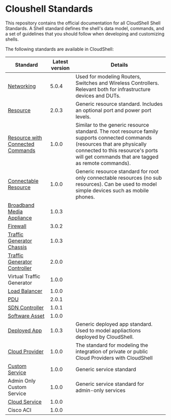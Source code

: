 # Cloushell Standards

This repository contains the official documentation for all CloudShell Shell Standards. A Shell standard defines the shell's data model, commands, and a set of guidelines that you should follow when developing and customizing shells.

The following standards are available in CloudShell:

Standard | Latest version | Details
--- | --- | ---
[Networking](Documentation/networking_standard.md) | 5.0.4 | Used for modeling Routers, Switches and Wireless Controllers. Relevant both for infrastructure devices and DUTs.
[Resource](Documentation/shell_resource_standard.md) | 2.0.3 | Generic resource standard. Includes an optional port and power port levels.
[Resource with Connected Commands](Documentation/Generic%20Resource%20with%20Connected%20Commands.md) | 1.0.0 | Similar to the generic resource standard. The root resource family supports connected commands (resources that are physically connected to this resource's ports will get commands that are tagged as remote commands).
[Connectable Resource](Documentation/Generic%20Connectable%20Resource.md) | 1.0.0 | Generic resource standard for root only connectable resources (no sub resources). Can be used to model simple devices such as mobile phones.
[Broadband Media Appliance](Documentation/Broadband%20Media%20Appliance%20Shell%20Standard.md) | 1.0.3 | 
[Firewall](Documentation/firewall_standard.md) | 3.0.2 |
[Traffic Generator Chassis](Documentation/Traffic%20Generator%20Chassis%20Standard.md) | 1.0.3 |
[Traffic Generator Controller](Documentation/Traffic%20Generator%20Controller%20Shell%20Standard.md) | 2.0.0 | 
Virtual Traffic Generator | 1.0.0 |
[Load Balancer](Documentation/Load%20Balancer%20Shell%20Standard.md) | 1.0.0 |
[PDU](Documentation/pdu_standard.md) | 2.0.1 | 
[SDN Controller](Documentation/SDN_controller_standard.md) | 1.0.1 |
[Software Asset](Documentation/Software%20Asset%20Shell%20Standard.md) | 1.0.0 | 
[Deployed App](Documentation/deployed_app_standard.md) | 1.0.3 | Generic deployed app standard. Used to model appliactions deployed by CloudShell.
[Cloud Provider](Documentation/cloud_provider_standard.md) | 1.0.0 | The standard for modeling the integration of private or public Cloud Providers with CloudShell
[Custom Service](Documentation/Custom%20Service%20Shell%20Standard.md) | 1.0.0 | Generic service standard
Admin Only Custom Service | 1.0.0 | Generic service standard for admin-only services
[Cloud Service](Cloud%20Service%20Shell%20Standard.md) | 1.0.0 |
Cisco ACI | 1.0.0 |
